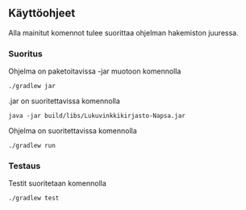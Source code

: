 ## Käyttöohjeet

Alla mainitut komennot tulee suorittaa ohjelman hakemiston juuressa.

### Suoritus

Ohjelma on paketoitavissa -jar muotoon komennolla

```
./gradlew jar
```

.jar on suoritettavissa komennolla

```
java -jar build/libs/Lukuvinkkikirjasto-Napsa.jar  
```

Ohjelma on suoritettavissa komennolla

```
./gradlew run
```

### Testaus

Testit suoritetaan komennolla

```
./gradlew test
```
